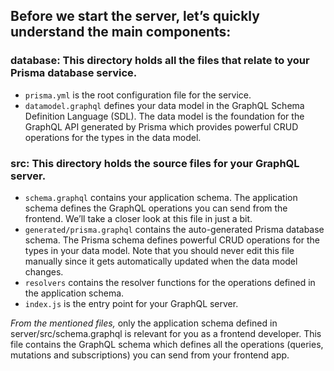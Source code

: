 ## Before we start the server, let’s quickly understand the main components:

### database: This directory holds all the files that relate to your Prisma database service.

- `prisma.yml` is the root configuration file for the service.
- `datamodel.graphql` defines your data model in the GraphQL Schema Definition Language (SDL). The data model is the foundation for the GraphQL API generated by Prisma which provides powerful CRUD operations for the types in the data model.

### src: This directory holds the source files for your GraphQL server.

- `schema.graphql` contains your application schema. The application schema defines the GraphQL operations you can send from the frontend. We’ll take a closer look at this file in just a bit.
- `generated/prisma.graphql` contains the auto-generated Prisma database schema. The Prisma schema defines powerful CRUD operations for the types in your data model. Note that you should never edit this file manually since it gets automatically updated when the data model changes.
- `resolvers` contains the resolver functions for the operations defined in the application schema.
- `index.js` is the entry point for your GraphQL server.

_From the mentioned files,_ only the application schema defined in server/src/schema.graphql is relevant for you as a frontend developer. This file contains the GraphQL schema which defines all the operations (queries, mutations and subscriptions) you can send from your frontend app.

